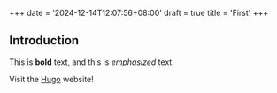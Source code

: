 +++
date = '2024-12-14T12:07:56+08:00'
draft = true
title = 'First'
+++
## Introduction

This is **bold** text, and this is *emphasized* text.

Visit the [Hugo](https://gohugo.io) website!
